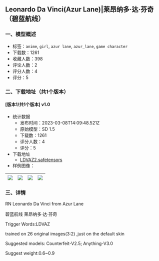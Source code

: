 ## Leonardo Da Vinci(Azur Lane)|莱昂纳多·达·芬奇（碧蓝航线）
### 一、模型概述

- 标签：`anime`, `girl`, `azur lane`, `azur_lane`, `game character`
- 下载数：1261
- 收藏人数：398
- 评论人数：2
- 评分人数：4
- 评分：5

### 二、下载地址（共1个版本）

#### [版本1/共1个版本] v1.0

- 统计数据
  - 发布时间：2023-03-08T14:09:48.521Z
  - 原始模型：SD 1.5
  - 下载数：1261
  - 评分人数：4
  - 评分：5
- 下载地址
  - [LDVAZ2.safetensors](https://civitai.com/api/download/models/20280)
- 样例图像：

| <img src="https://image.civitai.com/xG1nkqKTMzGDvpLrqFT7WA/98c9a8f8-bc01-4a6c-f006-83ba02506b00/width=450/214584.jpeg" /> | <img src="https://image.civitai.com/xG1nkqKTMzGDvpLrqFT7WA/e6385db5-4b46-447a-8b33-3083b8672e00/width=450/214590.jpeg" /> | <img src="https://image.civitai.com/xG1nkqKTMzGDvpLrqFT7WA/20cf0a05-4d04-444b-2424-2b7255f40700/width=450/214589.jpeg" /> | <img src="https://image.civitai.com/xG1nkqKTMzGDvpLrqFT7WA/79ddacd7-2953-4c28-69db-6a43c12ff300/width=450/214588.jpeg" /> |
| ---- | ---- | ---- | ---- |


### 三、详情
<p>RN Leonardo Da Vinci from Azur Lane</p><p>碧蓝航线 莱昂纳多·达·芬奇</p><p>Trigger Words:LDVAZ</p><p>trained on 26 original images(3:2) ,just on the default skin </p><p>Suggested models: Counterfeit-V2.5; Anything-V3.0</p><p>Suggest weight:0.6~0.9</p><p></p>